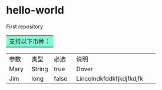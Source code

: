 # hello-world
First repository

<table>
<tr>
<td bgcolor="#7FFFD4">支持以下币种：</td>
</tr>
</table>

<table width="100%">
   <tr>
      <td width="15%">参数</td>
      <td width="15%">类型</td>
      <td width="15%">必选</td>
      <td width="55%">说明</td>
   </tr>
   <tr>
      <td>Mary</td>
      <td>String</td>
      <td>true</td>
      <td>Dover</td>
   </tr>
   <tr>
      <td>Jim</td>
      <td>long</td>
      <td>false</td>
      <td>Lincolndkfddkfjkdjfkdjfk</td>
   </tr>
</table>
